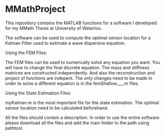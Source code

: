 # MMathProject
This repository contains the MATLAB functions for a software I developed for my MMath Thesis at University of Waterloo.

The software can be used to compute the optimal sensor location for a Kalman Filter used to estimate a wave dispersive equation. 

Using the FEM Files:

The FEM files can be used to numerically solve any equation you want. You will have to change the final discrete equation. The mass and stiffness matrices are constructed independently. And also the reconstruction and project of functions are indepent. The only changes need to be made in order to solve a different equation is in the femShallow___.m files. 

Using the State Estimation Files:

myKalman.m is the most important file for the state estimation. The optimal sensor location need to be calculated beforehand.

All the files should contain a description. In order to use the entire software please download all the files and add the main folder to the path using pathtool. 
